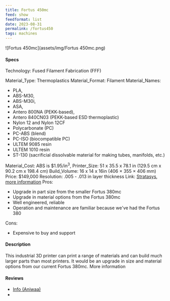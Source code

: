 ```yaml
---
title: Fortus 450mc
feed: show
feedformat: list
date: 2023-08-31
permalink: /fortus450
tags: machines
---
```


![Fortus 450mc](assets/img/Fortus 450mc.png)

#### Specs
Technology: Fused Filament Fabrication (FFF)

Material_Type: Thermoplastics
Material_Format: Filament
Material_Names: 
- PLA, 
- ABS-M30, 
- ABS-M30i, 
- ASA, 
- Antero 800NA (PEKK-based),
- Antero 840CN03 (PEKK-based ESD thermoplastic)
- Nylon 12 and Nylon 12CF
- Polycarbonate (PC)
- PC-ABS (blend)
- PC-ISO (biocompatible PC)
- ULTEM 9085 resin
- ULTEM 1010 resin
- ST-130 (sacrificial dissolvable material for making tubes, manifolds, etc.)

Material_Cost: ABS is $1.95/in<sup>3</sup>, 
Printer_Size: 51 x 35.5 x 78.1 in (129.5 cm x 90.2 cm x 198.4 cm)
Build_Volume: 16 x 14 x 16in (406 × 355 × 406 mm)
Price: $149,000
Resolution: .005 - .013 in layer thickness
Link: [Stratasys](https://www.stratasys.com/en/3d-printers/printer-catalog/fdm-printers/fortus-450mc/), [more information](https://www.stratasys.com/siteassets/3d-printers/printer-catalog/fdm-printers/fortus-450mc/pss_fdm_fortus450mc_0721a.pdf)
Pros:
- Upgrade in part size from the smaller Fortus 380mc
- Upgrade in material options from the Fortus 380mc
- Well engineered, reliable
- Operation and maintenance are familiar because we've had the Fortus 380

Cons:
- Expensive to buy and support

#### Description
This industrial 3D printer can print a range of materials and can build much larger parts than most printers. It would be an upgrade in size and material options from our current Fortus 380mc. More information

#### Reviews
- [Info (Aniwaa)](https://www.aniwaa.com/product/3d-printers/stratasys-fortus-450mc/)
- 